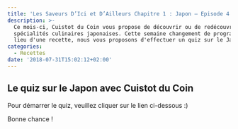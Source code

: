 ```yaml
---
title: 'Les Saveurs D’Ici et D’Ailleurs Chapitre 1 : Japon – Episode 4 : Quiz'
description: >-
  Ce mois-ci, Cuistot du Coin vous propose de découvrir ou de redécouvrir des
  spécialités culinaires japonaises. Cette semaine changement de programme ! Au
  lieu d'une recette, nous vous proposons d'effectuer un quiz sur le Japon.
categories:
  - Recettes
date: '2018-07-31T15:02:12+02:00'
---
```

## Le quiz sur le Japon avec Cuistot du Coin

Pour démarrer le quiz, veuillez cliquer sur le lien ci-dessous :)

Bonne chance !

<div class="fyrebox_quiz" data-gid="6kq01oggP" data-oid="Yoq1J9kKV" /></div><script src="https://cdn.fyrebox.com/javascripts/fyrebox.min.js?2" defer="defer" async></script>
